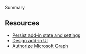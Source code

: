 Summary

## Resources

- [Persist add-in state and settings](/office/dev/add-ins/develop/persisting-add-in-state-and-settings)
- [Design add-in UI](/office/dev/add-ins/design/add-in-design)
- [Authorize Microsoft Graph](/office/dev/add-ins/develop/authorize-to-microsoft-graph-without-sso)
